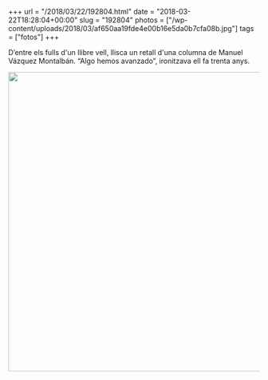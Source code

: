 +++
url = "/2018/03/22/192804.html"
date = "2018-03-22T18:28:04+00:00"
slug = "192804"
photos = ["/wp-content/uploads/2018/03/af650aa19fde4e00b16e5da0b7cfa08b.jpg"]
tags = ["fotos"]
+++

D’entre els fulls d'un llibre vell, llisca un retall d'una columna de Manuel Vázquez Montalbán. “Algo hemos avanzado”, ironitzava ell fa trenta anys.

<img src="/wp-content/uploads/2018/03/af650aa19fde4e00b16e5da0b7cfa08b.jpg" height="600" width="600">
